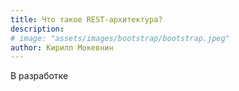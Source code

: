 ```yaml
---
title: Что такое REST-архитектура?
description: 
# image: "assets/images/bootstrap/bootstrap.jpeg"
author: Кирилл Мокевнин
---
```


В разработке
